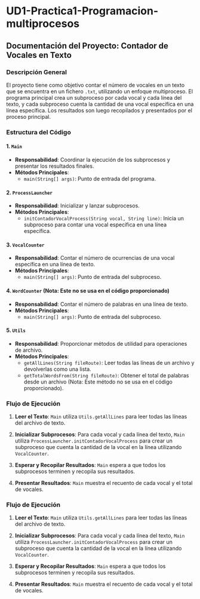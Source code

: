 # UD1-Practica1-Programacion-multiprocesos

## Documentación del Proyecto: Contador de Vocales en Texto

### Descripción General

El proyecto tiene como objetivo contar el número de vocales en un texto que se encuentra en un fichero `.txt`, utilizando un enfoque multiproceso. El programa principal crea un subproceso por cada vocal y cada línea del texto, y cada subproceso cuenta la cantidad de una vocal específica en una línea específica. Los resultados son luego recopilados y presentados por el proceso principal.

### Estructura del Código

#### 1. `Main`

- **Responsabilidad**: Coordinar la ejecución de los subprocesos y presentar los resultados finales.
- **Métodos Principales**:
    - `main(String[] args)`: Punto de entrada del programa.

#### 2. `ProcessLauncher`

- **Responsabilidad**: Inicializar y lanzar subprocesos.
- **Métodos Principales**:
    - `initContadorVocalProcess(String vocal, String line)`: Inicia un subproceso para contar una vocal específica en una línea específica.

#### 3. `VocalCounter`

- **Responsabilidad**: Contar el número de ocurrencias de una vocal específica en una línea de texto.
- **Métodos Principales**:
    - `main(String[] args)`: Punto de entrada del subproceso.

#### 4. `WordCounter` (Nota: Este no se usa en el código proporcionado)

- **Responsabilidad**: Contar el número de palabras en una línea de texto.
- **Métodos Principales**:
    - `main(String[] args)`: Punto de entrada del subproceso.

#### 5. `Utils`

- **Responsabilidad**: Proporcionar métodos de utilidad para operaciones de archivo.
- **Métodos Principales**:
    - `getAllLines(String fileRoute)`: Leer todas las líneas de un archivo y devolverlas como una lista.
    - `getTotalWordsFrom(String fileRoute)`: Obtener el total de palabras desde un archivo (Nota: Este método no se usa en el código proporcionado).

### Flujo de Ejecución

1. **Leer el Texto**: `Main` utiliza `Utils.getAllLines` para leer todas las líneas del archivo de texto.

2. **Inicializar Subprocesos**: Para cada vocal y cada línea del texto, `Main` utiliza `ProcessLauncher.initContadorVocalProcess` para crear un subproceso que cuenta la cantidad de la vocal en la línea utilizando `VocalCounter`.

3. **Esperar y Recopilar Resultados**: `Main` espera a que todos los subprocesos terminen y recopila sus resultados.

4. **Presentar Resultados**: `Main` muestra el recuento de cada vocal y el total de vocales.


### Flujo de Ejecución

1. **Leer el Texto**: `Main` utiliza `Utils.getAllLines` para leer todas las líneas del archivo de texto.

2. **Inicializar Subprocesos**: Para cada vocal y cada línea del texto, `Main` utiliza `ProcessLauncher.initContadorVocalProcess` para crear un subproceso que cuenta la cantidad de la vocal en la línea utilizando `VocalCounter`.

3. **Esperar y Recopilar Resultados**: `Main` espera a que todos los subprocesos terminen y recopila sus resultados.

4. **Presentar Resultados**: `Main` muestra el recuento de cada vocal y el total de vocales.

